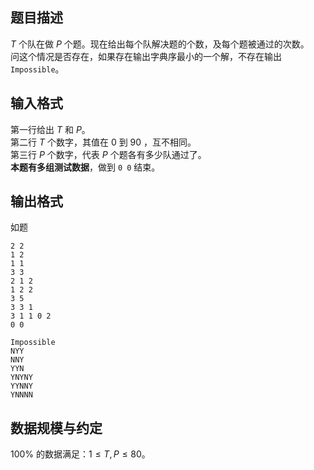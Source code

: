 ## 题目描述

$T$ 个队在做 $P$ 个题。现在给出每个队解决题的个数，及每个题被通过的次数。  
问这个情况是否存在，如果存在输出字典序最小的一个解，不存在输出 `Impossible`。  

## 输入格式

第一行给出 $T$ 和 $P$。  
第二行 $T$ 个数字，其值在 $0$ 到 $90$ ，互不相同。  
第三行 $P$ 个数字，代表 $P$ 个题各有多少队通过了。  
**本题有多组测试数据**，做到 `0 0` 结束。

## 输出格式

如题

```input1
2 2
1 2
1 1
3 3
2 1 2
1 2 2
3 5
3 3 1
3 1 1 0 2
0 0
```

```output1
Impossible
NYY
NNY
YYN
YNYNY
YYNNY
YNNNN
```

## 数据规模与约定

$100\%$ 的数据满足：$1 \le T,P \le 80$。